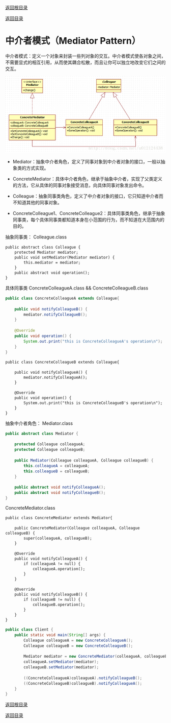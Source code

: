 [返回根目录](/README.md)

[返回目录](../README.md)

# 中介者模式（Mediator Pattern）

中介者模式：定义一个对象来封装一些列对象的交互。中介者模式使各对象之间，不需要显式的相互引用，从而使其耦合松散，而且让你可以独立地改变它们之间的交互。

![](assets/PP-01.png)



- Mediator：抽象中介者角色，定义了同事对象到中介者对象的接口，一般以抽象类的方式实现。

- ConcreteMediator：具体中介者角色，继承于抽象中介者，实现了父类定义的方法，它从具体的同事对象接受消息，向具体同事对象发出命令。

- Colleague：抽象同事类角色，定义了中介者对象的接口，它只知道中介者而不知道其他的同事对象。

- ConcreteColleague1、ConcreteColleague2：具体同事类角色，继承于抽象同事类，每个具体同事类都知道本身在小范围的行为，而不知道在大范围内的目的。

抽象同事类： 
Colleague.class

```
public abstract class Colleague {
    protected Mediator mediator;
    public void setMediator(Mediator mediator) {
        this.mediator = mediator;
    }
    public abstract void operation();
}
```



具体同事类 
ConcreteColleagueA.class && ConcreteColleagueB.class

```java
public class ConcreteColleagueA extends Colleague{

    public void notifyColleagueB() {
        mediator.notifyColleagueB();
    }

    @Override
    public void operation() {
        System.out.print("this is ConcreteColleagueA's operation\n");
    }
}
```

```
public class ConcreteColleagueB extends Colleague{

    public void notifyColleagueA() {
        mediator.notifyColleagueA();
    }

    @Override
    public void operation() {
        System.out.print("this is ConcreteColleagueB's operation\n");
    }
}

```

抽象中介者角色： 
Mediator.class

```java
public abstract class Mediator {

    protected Colleague colleagueA;
    protected Colleague colleagueB;

    public Mediator(Colleague colleagueA, Colleague colleagueB) {
        this.colleagueA = colleagueA;
        this.colleagueB = colleagueB;
    }

    public abstract void notifyColleagueA();
    public abstract void notifyColleagueB();
}
```

ConcreteMediator.class

```
public class ConcreteMediator extends Mediator{

    public ConcreteMediator(Colleague colleagueA, Colleague colleagueB) {
        super(colleagueA, colleagueB);
    }

    @Override
    public void notifyColleagueA() {
        if (colleagueA != null) {
            colleagueA.operation();
        }
    }

    @Override
    public void notifyColleagueB() {
        if (colleagueB != null) {
            colleagueB.operation();
        }
    }
}
```

```java
public class Client {
    public static void main(String[] args) {
        Colleague colleagueA = new ConcreteColleagueA();
        Colleague colleagueB = new ConcreteColleagueB();

        Mediator mediator = new ConcreteMediator(colleagueA, colleagueB);
        colleagueA.setMediator(mediator);
        colleagueB.setMediator(mediator);

        ((ConcreteColleagueA)colleagueA).notifyColleagueB();
        ((ConcreteColleagueB)colleagueB).notifyColleagueA();
    }
}
```

[返回根目录](/README.md)

[返回目录](../README.md)

